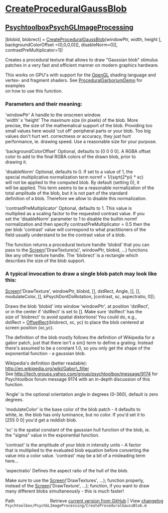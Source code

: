 # [CreateProceduralGaussBlob](CreateProceduralGaussBlob)
## [Psychtoolbox](Psychtoolbox)[PsychGLImageProcessing](PsychGLImageProcessing)

[blobid, blobrect] = [CreateProceduralGaussBlob](CreateProceduralGaussBlob)(windowPtr, width, height [, backgroundColorOffset =(0,0,0,0)][, disableNorm=0][, contrastPreMultiplicator=1])  
  
Creates a procedural texture that allows to draw "Gaussian blob" stimulus  
patches in a very fast and efficient manner on modern graphics hardware.  
  
This works on GPU's with support for the [OpenGL](OpenGL) shading language and  
vertex- and fragment shaders. See [ProceduralGarboriumDemo](ProceduralGarboriumDemo) for examples  
on how to use this function.  
  
### Parameters and their meaning:  
  
'windowPtr' A handle to the onscreen window.  
'width' x 'height' The maximum size (in pixels) of the blob. More  
precise, the size of the mathematical support of the blob. Providing too  
small values here would 'cut off' peripheral parts or your blob. Too big  
values don't hurt wrt. correctness or accuracy, they just hurt  
performance, ie. drawing speed. Use a reasonable size for your purpose.  
  
'backgroundColorOffset' Optional, defaults to [0 0 0 0]. A RGBA offset  
color to add to the final RGBA colors of the drawn blob, prior to  
drawing it.  
  
'disableNorm' Optional, defaults to 0. If set to a value of 1, the  
special multiplicative normalization term normf = 1/(sqrt(2\*pi) \* sc)  
will not be applied to the computed blob. By default (setting 0), it  
will be applied. This term seems to be a reasonable normalization of the  
total amplitude of the blob, but it is not part of the standard  
definition of a blob. Therefore we allow to disable this normalization.  
  
'contrastPreMultiplicator' Optional, defaults to 1. This value is  
multiplied as a scaling factor to the requested contrast value. If you  
set the 'disableNorm' parameter to 1 to disable the builtin normf  
normalization and then specify contrastPreMultiplicator = 0.5 then the  
per blob 'contrast' value will correspond to what practitioners of the  
field usually understand to be the contrast value of a blob.  
  
  
The function returns a procedural texture handle 'blobid' that you can  
pass to the [Screen](Screen)('DrawTexture(s)', windowPtr, blobid, ...) functions  
like any other texture handle. The 'blobrect' is a rectangle which  
describes the size of the blob support.  
  
### A typical invocation to draw a single blob patch may look like this:  
  
[Screen](Screen)('DrawTexture', windowPtr, blobid, [], dstRect, Angle, [], [],  
modulateColor, [], kPsychDontDoRotation, [contrast, sc, aspectratio, 0]);  
  
Draws the blob 'blobid' into window 'windowPtr', at position 'dstRect',  
or in the center if 'dstRect' is set to []. Make sure 'dstRect' has the  
size of 'blobrect' to avoid spatial distortions! You could do, e.g.,  
dstRect = [OffsetRect](OffsetRect)(blobrect, xc, yc) to place the blob centered at  
screen position (xc,yc).  
  
The definition of the blob mostly follows the definition of Wikipedia for a  
gabor patch, just that there isn't a sin() term to define a grating. Instead  
there's assumed to be a constant 1.0, so you only get the shape of the  
exponential function - a gaussian blob.  
  
Wikipedia's definition (better readable): http://en.wikipedia.org/wiki/Gabor\_filter  
See http://tech.groups.yahoo.com/group/psychtoolbox/message/9174 for  
Psychtoolbox forum message 9174 with an in-depth discussion of this  
function.  
  
'Angle' is the optional orientation angle in degrees (0-360), default is zero degrees.  
  
'modulateColor' is the base color of the blob patch - it defaults to  
white, ie. the blob has only luminance, but no color. If you'd set it to  
[255 0 0] you'd get a reddish blob.  
  
'sc' is the spatial constant of the gaussian hull function of the blob, ie.  
the "sigma" value in the exponential function.  
  
'contrast' is the amplitude of your blob in intensity units - A factor  
that is multiplied to the evaluated blob equation before converting the  
value into a color value. 'contrast' may be a bit of a misleading term  
here...  
  
'aspectratio' Defines the aspect ratio of the hull of the blob.  
  
Make sure to use the [Screen](Screen)('DrawTextures', ...); function properly,  
instead of the [Screen](Screen)('DrawTexture', ...); function, if you want to draw  
many different blobs simultaneously - this is much faster!  
  




<div class="code_header" style="text-align:right;">
  <span style="float:left;">Path&nbsp;&nbsp;</span> <span class="counter">Retrieve <a href=
  "https://raw.github.com/Psychtoolbox-3/Psychtoolbox-3/beta/Psychtoolbox/PsychGLImageProcessing/CreateProceduralGaussBlob.m">current version from GitHub</a> | View <a href=
  "https://github.com/Psychtoolbox-3/Psychtoolbox-3/commits/beta/Psychtoolbox/PsychGLImageProcessing/CreateProceduralGaussBlob.m">changelog</a></span>
</div>
<div class="code">
  <code>Psychtoolbox/PsychGLImageProcessing/CreateProceduralGaussBlob.m</code>
</div>

